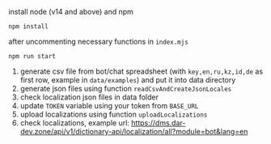 install node (v14 and above) and npm

```shell
npm install
```

after uncommenting necessary functions in `index.mjs`

```shell
npm run start
```

1. generate csv file from bot/chat spreadsheet (with `key,en,ru,kz,id,de` as first row, 
example in `data/examples`) and put it into data directory
2. generate json files using function `readCsvAndCreateJsonLocales`
3. check localization json files in data folder
4. update `TOKEN` variable using your token from `BASE_URL`
5. upload localizations using function `uploadLocalizations`
6. check localizations, example url: https://dms.dar-dev.zone/api/v1/dictionary-api/localization/all?module=bot&lang=en

